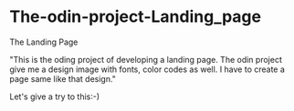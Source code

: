 # The-odin-project-Landing_page
The Landing Page

"This is the oding project of developing a landing page. The odin project give me a design image with fonts, color codes as well. I have to create a page same like that design."

Let's give a try to this:-)